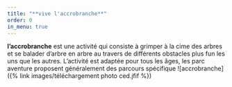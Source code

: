 ```yaml
---
title: "**vive l'accrobranche**"
order: 0
in_menu: true
---
```

**l’accrobranche** est une activité qui consiste à grimper à la cime des arbres et se balader d’arbre en arbre au travers de différents obstacles plus fun les uns que les autres. L’activité est adaptée pour tous les âges, les parc aventure proposent généralement des parcours spécifique 
![accrobranche]({% link images/téléchargement photo ced.jfif %}) 